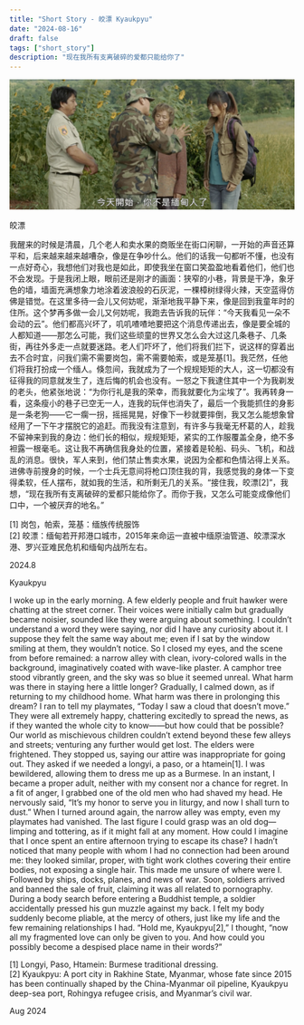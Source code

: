 ```yaml
---
title: "Short Story - 皎漂 Kyaukpyu"
date: "2024-08-16"
draft: false
tags: ["short_story"]
description: "现在我所有支离破碎的爱都只能给你了"
---
```

![img](./images/head.png)

皎漂

我醒来的时候是清晨，几个老人和卖水果的商贩坐在街口闲聊，一开始的声音还算平和，后来越来越来越嘈杂，像是在争吵什么。他们的话我一句都听不懂，也没有一点好奇心，我想他们对我也是如此，即使我坐在窗口笑盈盈地看着他们，他们也不会发现。于是我闭上眼，眼前还是刚才的画面：狭窄的小巷，背景是干净，象牙色的墙，墙面充满想象力地涂着波浪般的石灰泥，一棵樟树绿得火辣，天空蓝得仿佛是错觉。在这里多待一会儿又何妨呢，渐渐地我平静下来，像是回到我童年时的住所。这个梦再多做一会儿又何妨呢，我跑去告诉我的玩伴：“今天我看见一朵不会动的云”。他们都高兴坏了，叽叽喳喳地要把这个消息传递出去，像是要全城的人都知道——那怎么可能，我们这些顽童的世界又怎么会大过这几条巷子、几条街，再往外多走一点就要迷路。老人们吓坏了，他们将我们拦下，说这样的穿着出去不合时宜，问我们需不需要岗包，需不需要帕索，或是笼基[1]。我茫然，任他们将我打扮成一个缅人。倏忽间，我就成为了一个规规矩矩的大人，这一切都没有征得我的同意就发生了，连后悔的机会也没有。一怒之下我逮住其中一个为我剃发的老头，他紧张地说：“为你行礼是我的荣幸，而我就要化为尘埃了”。我再转身一看，这条瘦小的巷子已空无一人，连我的玩伴也消失了，最后一个我能抓住的身影是一条老狗——它一瘸一拐，摇摇晃晃，好像下一秒就要摔倒，我又怎么能想象曾经用了一下午才摆脱它的追赶。而我没有注意到，有许多与我毫无杯葛的人，趁我不留神来到我的身边：他们长的相似，规规矩矩，紧实的工作服覆盖全身，绝不多袒露一根毫毛。这让我不再确信我身处的位置，紧接着是轮船、码头、飞机，和战乱的消息。很快，军人来到，他们禁止售卖水果，说因为全都和色情沾得上关系。进佛寺前搜身的时候，一个士兵无意间将枪口顶住我的背，我感觉我的身体一下变得柔软，任人摆布，就如我的生活，和所剩无几的关系。“接住我，皎漂[2]”，我想，“现在我所有支离破碎的爱都只能给你了。而你于我，又怎么可能变成像他们口中，一个被厌弃的地名。”

[1] 岗包，帕索，笼基：缅族传统服饰  
[2] 皎漂：缅甸若开邦港口城市，2015年来命运一直被中缅原油管道、皎漂深水港、罗兴亚难民危机和缅甸内战所左右。  

2024.8


Kyaukpyu

I woke up in the early morning. A few elderly people and fruit hawker were chatting at the street corner. Their voices were initially calm but gradually became noisier, sounded like they were arguing about something. I couldn’t understand a word they were saying, nor did I have any curiosity about it. I suppose they felt the same way about me; even if I sat by the window smiling at them, they wouldn’t notice. So I closed my eyes, and the scene from before remained: a narrow alley with clean, ivory-colored walls in the background, imaginatively coated with wave-like plaster. A camphor tree stood vibrantly green, and the sky was so blue it seemed unreal. What harm was there in staying here a little longer? Gradually, I calmed down, as if returning to my childhood home. What harm was there in prolonging this dream? I ran to tell my playmates, “Today I saw a cloud that doesn’t move.” They were all extremely happy, chattering excitedly to spread the news, as if they wanted the whole city to know——but how could that be possible? Our world as mischievous children couldn’t extend beyond these few alleys and streets; venturing any further would get lost. The elders were frightened. They stopped us, saying our attire was inappropriate for going out. They asked if we needed a longyi, a paso, or a htamein[1]. I was bewildered, allowing them to dress me up as a Burmese. In an instant, I became a proper adult, neither with my consent nor a chance for regret. In a fit of anger, I grabbed one of the old men who had shaved my head. He nervously said, “It’s my honor to serve you in liturgy, and now I shall turn to dust.” When I turned around again, the narrow alley was empty, even my playmates had vanished. The last figure I could grasp was an old dog—limping and tottering, as if it might fall at any moment. How could I imagine that I once spent an entire afternoon trying to escape its chase? I hadn’t noticed that many people with whom I had no connection had been around me: they looked similar, proper, with tight work clothes covering their entire bodies, not exposing a single hair. This made me unsure of where were I. Followed by ships, docks, planes, and news of war. Soon, soldiers arrived and banned the sale of fruit, claiming it was all related to pornography. During a body search before entering a Buddhist temple, a soldier accidentally pressed his gun muzzle against my back. I felt my body suddenly become pliable, at the mercy of others, just like my life and the few remaining relationships I had. “Hold me, Kyaukpyu[2],” I thought, “now all my fragmented love can only be given to you. And how could you possibly become a despised place name in their words?”

[1] Longyi, Paso, Htamein: Burmese traditional dressing.  
[2] Kyaukpyu: A port city in Rakhine State, Myanmar, whose fate since 2015 has been continually shaped by the China-Myanmar oil pipeline, Kyaukpyu deep-sea port, Rohingya refugee crisis, and Myanmar’s civil war.

Aug 2024
